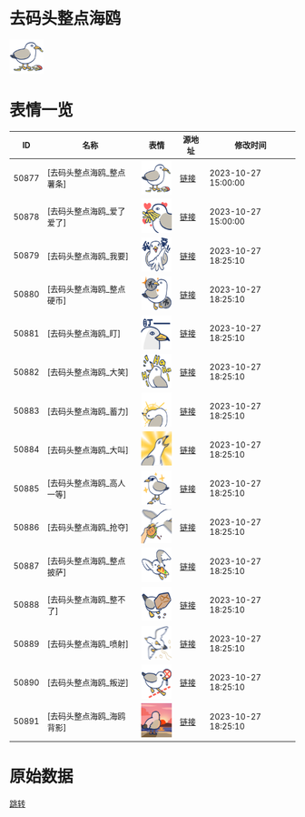 # 去码头整点海鸥

<img src="./cover.png" height="60" alt="cover" />

# 表情一览

|ID|名称|表情|源地址|修改时间|
|----|----|----|----|----|
|50877|[去码头整点海鸥_整点薯条]|<img src="./pic/050877_%5B去码头整点海鸥_整点薯条%5D.png" height="60" alt="整点薯条"/>|[链接](https://i0.hdslb.com/bfs/garb/ff2742a8ffff578cceb8ac6645fdd9f477b5eb81.png)|2023-10-27 15:00:00|
|50878|[去码头整点海鸥_爱了爱了]|<img src="./pic/050878_%5B去码头整点海鸥_爱了爱了%5D.png" height="60" alt="爱了爱了"/>|[链接](https://i0.hdslb.com/bfs/garb/f504efddc149d9a07ba4d24ee7bb1a117fb3806f.png)|2023-10-27 15:00:00|
|50879|[去码头整点海鸥_我要]|<img src="./pic/050879_%5B去码头整点海鸥_我要%5D.png" height="60" alt="我要"/>|[链接](https://i0.hdslb.com/bfs/garb/1dafa1faa57b3ebeda1654082e86ef98c97a40cf.png)|2023-10-27 18:25:10|
|50880|[去码头整点海鸥_整点硬币]|<img src="./pic/050880_%5B去码头整点海鸥_整点硬币%5D.png" height="60" alt="整点硬币"/>|[链接](https://i0.hdslb.com/bfs/garb/7f3c5c70785b6ac3484de6b47c58733c654556e8.png)|2023-10-27 18:25:10|
|50881|[去码头整点海鸥_盯]|<img src="./pic/050881_%5B去码头整点海鸥_盯%5D.png" height="60" alt="盯"/>|[链接](https://i0.hdslb.com/bfs/garb/e3cfe2120f67908e64c49f575521a5ce6d8edc38.png)|2023-10-27 18:25:10|
|50882|[去码头整点海鸥_大笑]|<img src="./pic/050882_%5B去码头整点海鸥_大笑%5D.png" height="60" alt="大笑"/>|[链接](https://i0.hdslb.com/bfs/garb/f2ef042ec5f2e505540c7d501b995d71e19534b3.png)|2023-10-27 18:25:10|
|50883|[去码头整点海鸥_蓄力]|<img src="./pic/050883_%5B去码头整点海鸥_蓄力%5D.png" height="60" alt="蓄力"/>|[链接](https://i0.hdslb.com/bfs/garb/441f0361c10d4d3d3b6c83758fc88a733ab09f8b.png)|2023-10-27 18:25:10|
|50884|[去码头整点海鸥_大叫]|<img src="./pic/050884_%5B去码头整点海鸥_大叫%5D.png" height="60" alt="大叫"/>|[链接](https://i0.hdslb.com/bfs/garb/99f899266a6ff4cec46ca3eb5cc5b651dcf740ff.png)|2023-10-27 18:25:10|
|50885|[去码头整点海鸥_高人一等]|<img src="./pic/050885_%5B去码头整点海鸥_高人一等%5D.png" height="60" alt="高人一等"/>|[链接](https://i0.hdslb.com/bfs/garb/5d68ca4022e353d89faf499567aa396a160fff5a.png)|2023-10-27 18:25:10|
|50886|[去码头整点海鸥_抢夺]|<img src="./pic/050886_%5B去码头整点海鸥_抢夺%5D.png" height="60" alt="抢夺"/>|[链接](https://i0.hdslb.com/bfs/garb/e10c9509b29ce93db949b7445180fb62cd824569.png)|2023-10-27 18:25:10|
|50887|[去码头整点海鸥_整点披萨]|<img src="./pic/050887_%5B去码头整点海鸥_整点披萨%5D.png" height="60" alt="整点披萨"/>|[链接](https://i0.hdslb.com/bfs/garb/19d2db9191e02eaad96231f6070858c6c5e1711b.png)|2023-10-27 18:25:10|
|50888|[去码头整点海鸥_整不了]|<img src="./pic/050888_%5B去码头整点海鸥_整不了%5D.png" height="60" alt="整不了"/>|[链接](https://i0.hdslb.com/bfs/garb/d2334e4f0e42cd1b04ee6c7bfbd0a47acd1e8259.png)|2023-10-27 18:25:10|
|50889|[去码头整点海鸥_喷射]|<img src="./pic/050889_%5B去码头整点海鸥_喷射%5D.png" height="60" alt="喷射"/>|[链接](https://i0.hdslb.com/bfs/garb/ec9ad873e51b7aabea4af755bbd5335438d06c06.png)|2023-10-27 18:25:10|
|50890|[去码头整点海鸥_叛逆]|<img src="./pic/050890_%5B去码头整点海鸥_叛逆%5D.png" height="60" alt="叛逆"/>|[链接](https://i0.hdslb.com/bfs/garb/8b52fc1f255526f1c4dd287f31b4f13eeb36f6e9.png)|2023-10-27 18:25:10|
|50891|[去码头整点海鸥_海鸥背影]|<img src="./pic/050891_%5B去码头整点海鸥_海鸥背影%5D.png" height="60" alt="海鸥背影"/>|[链接](https://i0.hdslb.com/bfs/garb/d8f28454429e6d3c15cee981cdbff9362c709b28.png)|2023-10-27 18:25:10|

# 原始数据

[跳转](./raw.json)

